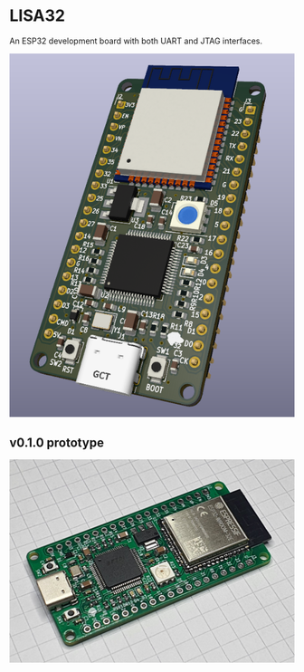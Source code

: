 # LISA32

An ESP32 development board with both UART and JTAG interfaces.

![lisa32 image](./doc/lisa32_v0.1.1.png)

## v0.1.0 prototype

![lisa32 image](./doc/lisa32_v0.1.0.jpeg)

